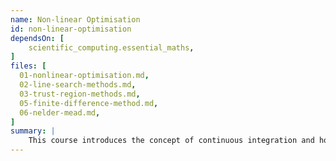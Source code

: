 ```yaml
---
name: Non-linear Optimisation
id: non-linear-optimisation
dependsOn: [
    scientific_computing.essential_maths,
]
files: [
  01-nonlinear-optimisation.md,
  02-line-search-methods.md,
  03-trust-region-methods.md,
  05-finite-difference-method.md,
  06-nelder-mead.md,
]
summary: |
    This course introduces the concept of continuous integration and how to set it up for a Python project using GitHub Actions.
---
```




